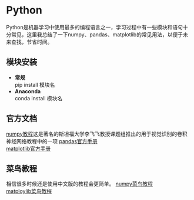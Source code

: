 # Python
Python是机器学习中使用最多的编程语言之一，学习过程中有一些模块和语句十分常见，这里我总结了一下numpy、pandas、matplotlib的常见用法，以便于未来查找，节省时间。
## 模块安装
- __常规__  
pip install 模块名
- __Anaconda__  
conda install 模块名
## 官方文档
[numpy教程](https://cs231n.github.io/python-numpy-tutorial/)这是著名的斯坦福大学李飞飞教授课题组推出的用于视觉识别的卷积神经网络教程中的一项 
[pandas官方手册](https://pandas.pydata.org/docs/user_guide/index.html)   
[matplotlib官方手册](https://matplotlib.org/tutorials/index.html)  
## 菜鸟教程
相信很多时候还是使用中文版的教程会更简单。
[numpy菜鸟教程](https://www.runoob.com/numpy/numpy-tutorial.html)  
[matploylib菜鸟教程](https://www.runoob.com/w3cnote/matplotlib-tutorial.html)  
